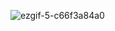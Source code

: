 ![ezgif-5-c66f3a84a0](https://user-images.githubusercontent.com/49518103/185115723-23acb10e-5641-4629-857e-04a89c30cf42.gif)
